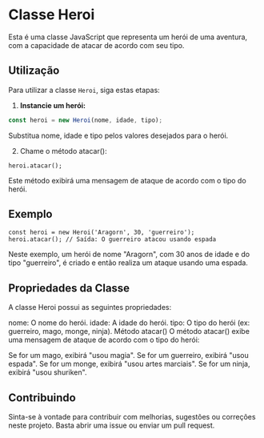 # Classe Heroi

Esta é uma classe JavaScript que representa um herói de uma aventura, com a capacidade de atacar de acordo com seu tipo.

## Utilização

Para utilizar a classe `Heroi`, siga estas etapas:

1. **Instancie um herói:**

```javascript
const heroi = new Heroi(nome, idade, tipo);
````

Substitua nome, idade e tipo pelos valores desejados para o herói.

2. Chame o método atacar():
````
heroi.atacar();
````

Este método exibirá uma mensagem de ataque de acordo com o tipo do herói.

## Exemplo
````
const heroi = new Heroi('Aragorn', 30, 'guerreiro');
heroi.atacar(); // Saída: O guerreiro atacou usando espada
````

Neste exemplo, um herói de nome "Aragorn", com 30 anos de idade e do tipo "guerreiro", é criado e então realiza um ataque usando uma espada.

## Propriedades da Classe

A classe Heroi possui as seguintes propriedades:

nome: O nome do herói.
idade: A idade do herói.
tipo: O tipo do herói (ex: guerreiro, mago, monge, ninja).
Método atacar()
O método atacar() exibe uma mensagem de ataque de acordo com o tipo do herói:

Se for um mago, exibirá "usou magia".
Se for um guerreiro, exibirá "usou espada".
Se for um monge, exibirá "usou artes marciais".
Se for um ninja, exibirá "usou shuriken".

## Contribuindo

Sinta-se à vontade para contribuir com melhorias, sugestões ou correções neste projeto. Basta abrir uma issue ou enviar um pull request.
